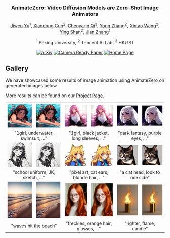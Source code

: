 <div align="center">
<!-- <h1>AnimateZero</h1> -->
<h3>AnimateZero: Video Diffusion Models are Zero-Shot Image Animators</h3>

[Jiwen Yu](https://vvictoryuki.github.io/website/)<sup>1</sup>, [Xiaodong Cun](https://vinthony.github.io/academic/)<sup>2</sup>, [Chenyang Qi](https://chenyangqiqi.github.io/)<sup>3</sup>, [Yong Zhang](https://yzhang2016.github.io/)<sup>2</sup>, [Xintao Wang](https://xinntao.github.io/)<sup>2</sup>, [Ying Shan](https://scholar.google.com/citations?hl=zh-CN&user=4oXBp9UAAAAJ)<sup>2</sup>, [Jian Zhang](https://jianzhang.tech/)<sup>1</sup>

<sup>1</sup> Peking University, <sup>2</sup> Tencent AI Lab, <sup>3</sup> HKUST

[![arXiv](https://img.shields.io/badge/arXiv-<Coming_Soon>-<COLOR>.svg)](https://github.com/vvictoryuki/AnimateZero)
[![Camera Ready Paper](https://img.shields.io/badge/Paper-<AnimateZero>-red.svg)](https://github.com/vvictoryuki/AnimateZero/blob/main/AnimateZero.pdf)
[![Home Page](https://img.shields.io/badge/Project_Page-<Gallery>-blue.svg)](https://vvictoryuki.github.io/animatezero.github.io/)

</div>

## Gallery

We have showcased some results of image animation using AnimateZero on generated images below. 

More results can be found on our [Project Page](https://vvictoryuki.github.io/animatezero.github.io/).

<table>
  <tr>
    <td><img src="teaser/images/1.jpg" alt="Image 1"></td>
    <td><img src="teaser/videos/1.gif" alt="Animation 1"></td>
    <td><img src="teaser/images/2.jpg" alt="Image 2"></td>
    <td><img src="teaser/videos/2.gif" alt="Animation 1"></td>
    <td><img src="teaser/images/3.jpg" alt="Image 3"></td>
    <td><img src="teaser/videos/3.gif" alt="Animation 1"></td>
  </tr>
  <tr>
    <td colspan="2"><center>"1girl, underwater, swimsuit, ..."</center></td>
    <td colspan="2"><center>"1girl, black jacket, long sleeves, ..."</center></td>
    <td colspan="2"><center>"dark fantasy, purple eyes, ..."</center></td>
  </tr>
  <tr>
    <td><img src="teaser/images/5.jpg" alt="Image 1"></td>
    <td><img src="teaser/videos/5.gif" alt="Animation 1"></td>
    <td><img src="teaser/images/6.jpg" alt="Image 2"></td>
    <td><img src="teaser/videos/6.gif" alt="Animation 1"></td>
    <td><img src="teaser/images/141.jpg" alt="Image 3"></td>
    <td><img src="teaser/videos/141.gif" alt="Animation 1"></td>
  </tr>
  <tr>
    <td colspan="2"><center>"school uniform, JK, sketch, ..."</center></td>
    <td colspan="2"><center>"pixel art, cat ears, blonde hair, ..."</center></td>
    <td colspan="2"><center>"a cat head, look to one side"</center></td>
  </tr>
  <tr>
    <td><img src="teaser/images/7.jpg" alt="Image 1"></td>
    <td><img src="teaser/videos/7.gif" alt="Animation 1"></td>
    <td><img src="teaser/images/10.jpg" alt="Image 2"></td>
    <td><img src="teaser/videos/10.gif" alt="Animation 1"></td>
    <td><img src="teaser/images/153.jpg" alt="Image 3"></td>
    <td><img src="teaser/videos/153.gif" alt="Animation 1"></td>
  </tr>
  <tr>
    <td colspan="2"><center>"waves hit the beach"</center></td>
    <td colspan="2"><center>"freckles, orange hair, glasses, ..."</center></td>
    <td colspan="2"><center>"lighter, flame, candle"</center></td>
  </tr>
</table>
